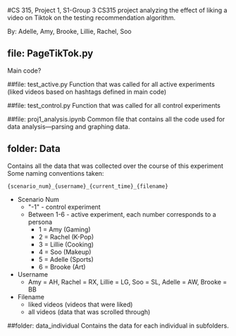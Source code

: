 #CS 315, Project 1, S1-Group 3 
CS315 project analyzing the effect of liking a video on Tiktok on the testing recommendation algorithm.

By: Adelle, Amy, Brooke, Lillie, Rachel, Soo

## file: PageTikTok.py
Main code?

##file: test_active.py
Function that was called for all active experiments (liked videos based on hashtags defined in main code)

##file: test_control.py
Function that was called for all control experiments

##file: proj1_analysis.ipynb
Common file that contains all the code used for data analysis—parsing and graphing data.

## folder: Data
Contains all the data that was collected over the course of this experiment
Some naming conventions taken:
```
{scenario_num}_{username}_{current_time}_{filename}
```
  - Scenario Num
    - "-1" - control experiment
    - Between 1-6 - active experiment, each number corresponds to a persona
      - 1 = Amy (Gaming)
      - 2 = Rachel (K-Pop)
      - 3 = Lillie (Cooking)
      - 4 = Soo (Makeup)
      - 5 = Adelle (Sports)
      - 6 = Brooke (Art)
  - Username
      - Amy = AH, Rachel = RX, Lillie = LG, Soo = SL, Adelle = AW, Brooke = BB
  - Filename
    - liked videos (videos that were liked)
    - all videos (data that was scrolled through)
    
##folder: data_individual
Contains the data for each individual in subfolders.

